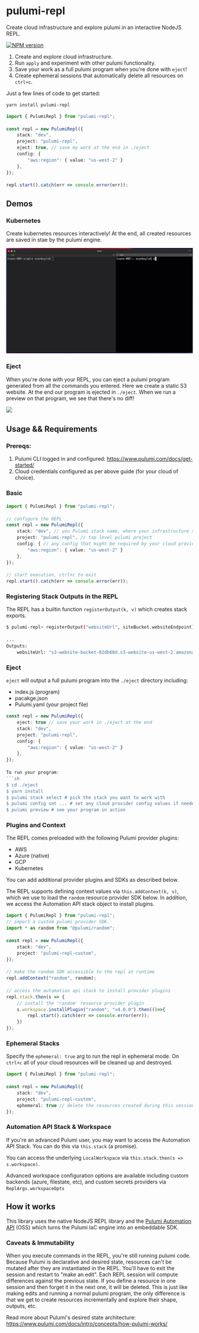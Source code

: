 # pulumi-repl

Create cloud infrastructure and explore pulumi in an interactive NodeJS REPL.

[![NPM version](https://badge.fury.io/js/pulumi-repl.svg)](https://npmjs.com/package/pulumi-repl)


1. Create and explore cloud infrastructure.
2. Run `apply` and experiment with other pulumi functionality.
3. Save your work as a full pulumi program when you're done with `eject`!
4. Create ephemeral sessions that automatically delete all resources on `ctrl+c`.

Just a few lines of code to get started:

```sh
yarn install pulumi-repl
```

```ts
import { PulumiRepl } from "pulumi-repl";

const repl = new PulumiRepl({
    stack: "dev",
    project: "pulumi-repl",
    eject: true, // save my work at the end in ./eject
    config: {
        "aws:region": { value: "us-west-2" }
    },
});

repl.start().catch(err => console.error(err));
```

## Demos

### Kubernetes

Create kubernetes resources interactively! At the end, all created resources are saved in stae by the pulumi engine.

![](gifs/k8s.gif)

### Eject

When you're done with your REPL, you can eject a pulumi program generated from all the commands you entered. Here we create a static S3 website. At the end our program is ejected in `./eject`. When we run a preview on that program, we see that there's no diff!

![](gifs/eject.gif)

## Usage && Requirements

### Prereqs:

1. Pulumi CLI logged in and configured: https://www.pulumi.com/docs/get-started/
2. Cloud credentials configured as per above guide (for your cloud of choice).

### Basic

```ts
import { PulumiRepl } from "pulumi-repl";

// configure the REPL
const repl = new PulumiRepl({
    stack: "dev", // you Pulumi stack name, where your infrastructure state gets stored
    project: "pulumi-repl", // top level pulumi project
    config: { // any config that might be required by your cloud provider
        "aws:region": { value: "us-west-2" }
    },
});

// start execution, ctrl+c to exit
repl.start().catch(err => console.error(err));
```

### Registering Stack Outputs in the REPL

The REPL has a builtin function `registerOutput(k, v)` which creates stack exports.

```sh
$ pulumi-repl> registerOutput("websiteUrl", siteBucket.websiteEndpoint);

...
Outputs:
    websiteUrl: "s3-website-bucket-82db68d.s3-website-us-west-2.amazonaws.com"
```

### Eject
`eject` will output a full pulumi program into the `./eject` directory including:
- index.js (program)
- pacakge.json
- Pulumi.yaml (your project file)

```ts
const repl = new PulumiRepl({
    eject: true // save your work in ./eject at the end
    stack: "dev",
    project: "pulumi-repl",
    config: {
        "aws:region": { value: "us-west-2" }
    },
});

To run your program:
```sh
$ cd ./eject
$ yarn install
$ pulumi stack select # pick the stack you want to work with
$ pulumi config set ... # set any cloud provider config values if needed
$ pulumi preview # see your program in action
```

### Plugins and Context

The REPL comes preloaded with the following Pulumi provider plugins:

- AWS
- Azure (native)
- GCP 
- Kubernetes

You can add additional provider plugins and SDKs as described below.

The REPL supports defining context values via `this.addContext(k, v)`, which we use to load the `random` resource provider SDK below. In addition, we access the Automation API stack object to install plugins.

```ts
import { PulumiRepl } from "pulumi-repl";
// import a custom pulumi provider SDK.
import * as random from "@pulumi/random";

const repl = new PulumiRepl({
    stack: "dev",
    project: "pulumi-repl-custom",
});

// make the random SDK accessible to the repl at runtime
repl.addContext("random", random);

// access the automation api stack to install provider plugins
repl.stack.then(s => {
    // install the 'random' resource provider plugin
    s.workspace.installPlugin("random", "v4.0.0").then(()=>{
        repl.start().catch(err => console.error(err));
    })
});
```

### Ephemeral Stacks

Specify the `ephemeral: true` arg to run the repl in ephemeral mode. On `ctrl+c` all of your cloud resources will be cleaned up and destroyed.

```ts
import { PulumiRepl } from "pulumi-repl";

const repl = new PulumiRepl({
    stack: "dev",
    project: "pulumi-repl-custom",
    ephemeral: true // delete the resources created during this session with ctrl+c
});
```

### Automation API Stack & Workspace
If you're an advanced Pulumi user, you may want to access the Automation API Stack. You can do this via `this.stack` (a promise). 

You can access the underlying `LocalWorkspace` via `this.stack.then(s => s.workspace)`. 

Advanced workspace configuration options are available including custom backends (azure, filestate, etc), and custom secrets providers via `ReplArgs.workspaceOpts`
## How it works

This library uses the native NodeJS REPL library and the [Pulumi Automation API](https://www.pulumi.com/docs/guides/automation-api/) (OSS) which turns the Pulumi IaC engine into an embeddable SDK. 

### Caveats & Immutability

When you execute commands in the REPL, you're still running pulumi code. Because Pulumi is declarative and desired state, resources can't be mutated after they are instantiated in the REPL. You'll have to exit the session and restart to "make an edit". Each REPL session will compute differences against the previous state. If you define a resource in one session and then forget it in the next one, it will be deleted. This is just like making edits and running a normal pulumi program, the only difference is that we get to create resources incrementally and explore their shape, outputs, etc.

Read more about Pulumi's desired state architecture: https://www.pulumi.com/docs/intro/concepts/how-pulumi-works/
